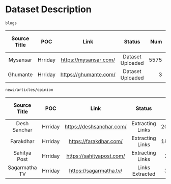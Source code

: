 # Dataset Description

    blogs

Source Title|POC|Link|Status|Num|Raw Data Size
:---:|:---:|:---:|:---:|---:|---:
Mysansar|Hrriday|https://mysansar.com/|Dataset Uploaded|5575|68MB
Ghumante|Hrriday|https://ghumante.com/|Dataset Uploaded|3|72KB

    news/articles/opinion

Source Title|POC|Link|Status|Num|Raw Data Size
:---:|:---:|:---:|:---:|---:|---:
Desh Sanchar|Hrriday|https://deshsanchar.com/|Extracting Links|201104|-
Farakdhar|Hrriday|https://farakdhar.com/|Extracting Links|182704|-
Sahitya Post|Hrriday|https://sahityapost.com/|Extracting Links|24648|-
Sagarmatha TV|Hrriday|https://sagarmatha.tv/|Links Extracted|36210|-